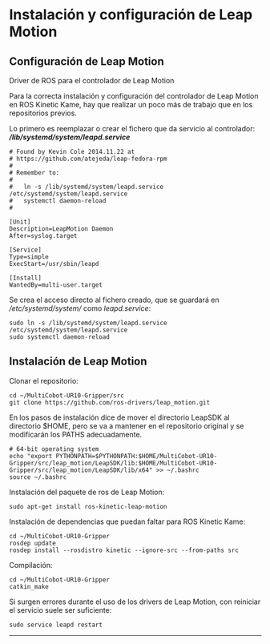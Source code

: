 # Instalación y configuración de Leap Motion

## Configuración de Leap Motion
Driver de ROS para el controlador de Leap Motion

Para la correcta instalación y configuración del controlador de Leap Motion en ROS Kinetic Kame, hay que realizar un poco más de trabajo que en los repositorios previos.

Lo primero es reemplazar o crear el fichero que da servicio al controlador: ***/lib/systemd/system/leapd.service***
```{bash}
# Found by Kevin Cole 2014.11.22 at
# https://github.com/atejeda/leap-fedora-rpm
#
# Remember to:
#
#   ln -s /lib/systemd/system/leapd.service /etc/systemd/system/leapd.service
#   systemctl daemon-reload
#

[Unit]
Description=LeapMotion Daemon
After=syslog.target

[Service]
Type=simple
ExecStart=/usr/sbin/leapd

[Install]
WantedBy=multi-user.target
```

Se crea el acceso directo al fichero creado, que se guardará en */etc/systemd/system/* como *leapd.service*:
```{bash}
sudo ln -s /lib/systemd/system/leapd.service /etc/systemd/system/leapd.service
sudo systemctl daemon-reload
```
## Instalación de Leap Motion

Clonar el repositorio:
```{bash}
cd ~/MultiCobot-UR10-Gripper/src
git clone https://github.com/ros-drivers/leap_motion.git
```

En los pasos de instalación dice de mover el directorio LeapSDK al directorio $HOME, pero se va a mantener en el repositorio original y se modificarán los PATHS adecuadamente.

```{bash}
# 64-bit operating system
echo "export PYTHONPATH=$PYTHONPATH:$HOME/MultiCobot-UR10-Gripper/src/leap_motion/LeapSDK/lib:$HOME/MultiCobot-UR10-Gripper/src/leap_motion/LeapSDK/lib/x64" >> ~/.bashrc
source ~/.bashrc
```

Instalación del paquete de ros de Leap Motion:

```{bash}
sudo apt-get install ros-kinetic-leap-motion
```

Instalación de dependencias que puedan faltar para ROS Kinetic Kame:
```{bash}
cd ~/MultiCobot-UR10-Gripper
rosdep update
rosdep install --rosdistro kinetic --ignore-src --from-paths src
```

Compilación:
```{bash}
cd ~/MultiCobot-UR10-Gripper
catkin_make
```

Si surgen errores durante el uso de los drivers de Leap Motion, con reiniciar el servicio suele ser suficiente:
```{bash}
sudo service leapd restart
```
***
